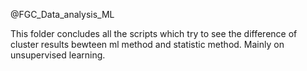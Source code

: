 @FGC_Data_analysis_ML

This folder concludes all the scripts which try to see the difference of cluster results bewteen ml method and statistic method.
Mainly on unsupervised learning. 
